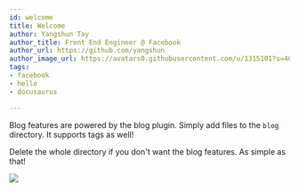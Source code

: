 ```yaml
---
id: welcome
title: Welcome
author: Yangshun Tay
author_title: Front End Engineer @ Facebook
author_url: https://github.com/yangshun
author_image_url: https://avatars0.githubusercontent.com/u/1315101?s=400&v=4
tags:
- facebook
- hello
- docusaurus

---
```

Blog features are powered by the blog plugin. Simply add files to the `blog` directory. It supports tags as well!

Delete the whole directory if you don't want the blog features. As simple as that!

![](/img/undraw_docusaurus_tree.svg)